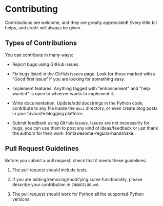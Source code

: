 # Contributing

Contributions are welcome, and they are greatly appreciated! Every little bit
helps, and credit will always be given.


## Types of Contributions

You can contribute in many ways:

* Report bugs using GitHub issues.

* Fix bugs listed in the GitHub issues page. Look for those marked with a
"Good first issue" if you are looking for something easy.

* Implement features. Anything tagged with "enhancement" and "help wanted" is
open to whoever wants to implement it.

* Write documentation. Update/add docstrings in the Python code, contribute to
any file inside the `docs` directory, or even create blog posts in your
favourite blogging platform.

* Submit feedback using GitHub issues. Issues are not necessarily for bugs, you
can use them to post any kind of ideas/feedback or just thank the authors for
their work :fontawesome-regular-handshake:.


## Pull Request Guidelines

Before you submit a pull request, check that it meets these guidelines:

1. The pull request should include tests.

2. If you are adding/removing/modifying some functionality, please describe
your contribution in `CHANGELOG.md`.

3. The pull request should work for Python all the supported Python versions.
